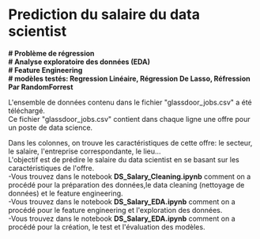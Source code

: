# Prediction du salaire du data scientist

__# Problème de régression__  
__# Analyse exploratoire des données (EDA)__  
__# Feature Engineering__  
__# modèles testés: Regression Linéaire, Régression De Lasso, Réfression Par RandomForrest__

L'ensemble de données contenu dans le fichier "glassdoor_jobs.csv" a été téléchargé.  
Ce fichier "glassdoor_jobs.csv" contient dans chaque ligne une offre pour un poste de data science. 

Dans les colonnes, on trouve les caractéristiques de cette offre: le secteur, le salaire, l'entreprise correspondante, le lieu...  
L'objectif est de prédire le salaire du data scientist en se basant sur les caractéristiques de l'offre.  
-Vous trouvez dans le notebook __DS_Salary_Cleaning.ipynb__ comment on a procédé pour la préparation des données,le data cleaning (nettoyage de données) et le feature engineering.  
-Vous trouvez dans le notebook __DS_Salary_EDA.ipynb__ comment on a procédé pour le feature engineering et l'exploration des données.  
-Vous trouvez dans le notebook __DS_Salary_EDA.ipynb__ comment on a procédé pour la création, le test et l'évaluation des modèles.
